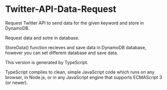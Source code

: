 # Twitter-API-Data-Request

Request Twitter API to send data for the given keyword and store in DynamoDB.

Request data and sotre in database.

StoreData() function recieves and save data in DynamoDB database, however you can set different database and save data.

This version is generated by TypeScript.

TypeScript compiles to clean, simple JavaScript code which runs on any browser, in Node.js, or in any JavaScript engine that supports ECMAScript 3 (or newer).
